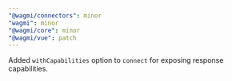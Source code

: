 ```yaml
---
"@wagmi/connectors": minor
"wagmi": minor
"@wagmi/core": minor
"@wagmi/vue": patch
---
```


Added `withCapabilities` option to `connect` for exposing response capabilities.
